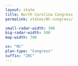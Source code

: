```yaml
---
layout: state
title: North Carolina Congress
permalink: states/NC-congress/

small-radar-width: 300
big-radar-width: 500
map-width: 700

xx: "NC"
plan-type: "Congress"
suffix: "20C"
---
```


